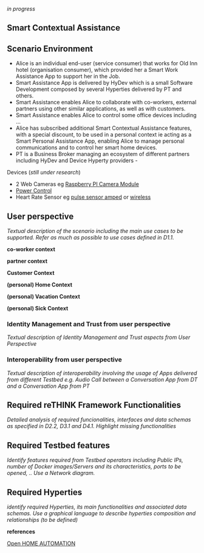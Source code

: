 *in progress*

Smart Contextual Assistance
---------------------------

Scenario Environment
--------------------

-	Alice is an individual end-user (service consumer) that works for Old Inn hotel (organisation consumer), which provided her a Smart Work Assistance App to support her in the Job.
-	Smart Assistance App is delivered by HyDev which is a small Software Development composed by several Hyperties delivered by PT and others.
-	Smart Assistance enables Alice to collaborate with co-workers, external partners using other similar applications, as well as with customers.
-	Smart Assistance enables Alice to control some office devices including ...
-	Alice has subscribed additional Smart Contextual Assistance features, with a special discount, to be used in a personal context ie acting as a Smart Personal Assistance App, enabling Alice to manage personal communications and to control her smart home devices.
-	PT is a Business Broker managing an ecosystem of different partners including HyDev and Device Hyperty providers -

Devices (*still under research*\)

-	2 Web Cameras eg [Raspberry PI Camera Module](https://www.raspberrypi.org/products/camera-module/)
-	[Power Control ](https://energenie4u.co.uk/catalogue/category/Raspberry-Pi-Accessories)
-	Heart Rate Sensor eg [pulse sensor amped](http://www.adafruit.com/products/1093) or [wireless](http://www.adafruit.com/products/1077)

User perspective
----------------

*Textual description of the scenario including the main use cases to be supported. Refer as much as possible to use cases defined in D1.1.*

**co-worker context**

**partner context**

**Customer Context**

**(personal) Home Context**

**(personal) Vacation Context**

**(personal) Sick Context**

### Identity Management and Trust from user perspective

*Textual description of Identity Management and Trust aspects from User Perspective*

### Interoperability from user perspective

*Textual description of interoperability involving the usage of Apps delivered from different Testbed e.g. Audio Call between a Conversation App from DT and a Conversation App from PT*

Required reTHINK Framework Functionalities
------------------------------------------

*Detailed analysis of required funcionalities, interfaces and data schemas as specified in D2.2, D3.1 and D4.1. Highlight missing functionalities*

Required Testbed features
-------------------------

*Identify features required from Testbed operators including Public IPs, number of Docker images/Servers and its characteristics, ports to be opened, .. Use a Network diagram.*

Required Hyperties
------------------

*identify required Hyperties, its main functionalities and associated data schemas. Use a graphical language to describe hyperties composition and relationships (to be defined)*

**references**

[Open HOME AUTOMATION](https://www.openhomeautomation.net)
